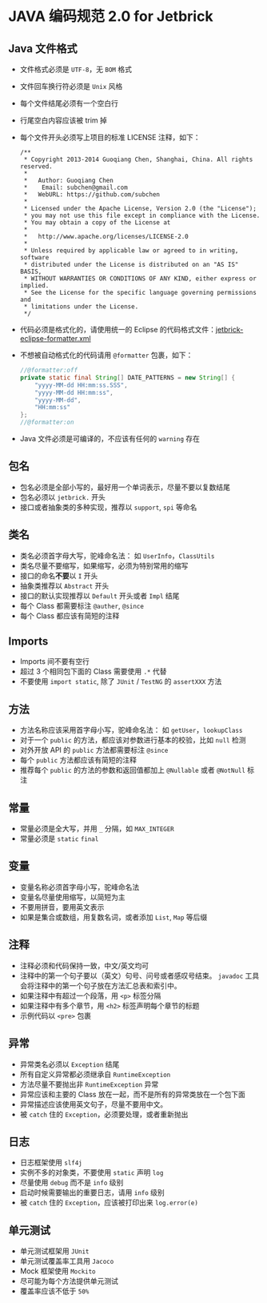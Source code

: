 JAVA 编码规范 2.0 for Jetbrick
==================================

Java 文件格式
----------------------

* 文件格式必须是 `UTF-8`，无 `BOM` 格式
* 文件回车换行符必须是 `Unix` 风格
* 每个文件结尾必须有一个空白行
* 行尾空白内容应该被 trim 掉
* 每个文件开头必须写上项目的标准 LICENSE 注释，如下：

    ```
    /**
     * Copyright 2013-2014 Guoqiang Chen, Shanghai, China. All rights reserved.
     *
     *   Author: Guoqiang Chen
     *    Email: subchen@gmail.com
     *   WebURL: https://github.com/subchen
     *
     * Licensed under the Apache License, Version 2.0 (the "License");
     * you may not use this file except in compliance with the License.
     * You may obtain a copy of the License at
     *
     *   http://www.apache.org/licenses/LICENSE-2.0
     *
     * Unless required by applicable law or agreed to in writing, software
     * distributed under the License is distributed on an "AS IS" BASIS,
     * WITHOUT WARRANTIES OR CONDITIONS OF ANY KIND, either express or implied.
     * See the License for the specific language governing permissions and
     * limitations under the License.
     */
    ```

* 代码必须是格式化的，请使用统一的 Eclipse 的代码格式文件：[jetbrick-eclipse-formatter.xml](http://github.com/jetbrick-aggregate/tree/master/jetbrick-eclipse-formatter/src/main/resources/jetbrick-eclipse-formatter.xml)
* 不想被自动格式化的代码请用 `@formatter` 包裹，如下：

    ```java
    //@formatter:off
    private static final String[] DATE_PATTERNS = new String[] {
        "yyyy-MM-dd HH:mm:ss.SSS",
        "yyyy-MM-dd HH:mm:ss",
        "yyyy-MM-dd",
        "HH:mm:ss"
    };
    //@formatter:on
    ```

* Java 文件必须是可编译的，不应该有任何的 `warning` 存在


包名
---------------------

* 包名必须是全部小写的，最好用一个单词表示，尽量不要以复数结尾
* 包名必须以 `jetbrick.` 开头
* 接口或者抽象类的多种实现，推荐以 `support`, `spi` 等命名


类名
---------------------

* 类名必须首字母大写，驼峰命名法： 如 `UserInfo`，`ClassUtils`
* 类名尽量不要缩写，如果缩写，必须为特别常用的缩写
* 接口的命名**不要**以 `I` 开头
* 抽象类推荐以 `Abstract` 开头
* 接口的默认实现推荐以 `Default` 开头或者 `Impl` 结尾
* 每个 Class 都需要标注 `@auther`, `@since`
* 每个 Class 都应该有简短的注释


Imports
---------------------

* Imports 间不要有空行
* 超过 3 个相同包下面的 Class 需要使用 `.*` 代替
* 不要使用 `import static`, 除了 `JUnit` / `TestNG` 的 `assertXXX` 方法


方法
---------------------

* 方法名称应该采用首字母小写，驼峰命名法： 如 `getUser`，`lookupClass`
* 对于一个 `public` 的方法，都应该对参数进行基本的校验，比如 `null` 检测
* 对外开放 API 的 `public` 方法都需要标注 `@since`
* 每个 `public` 方法都应该有简短的注释
* 推荐每个 `public` 的方法的参数和返回值都加上 `@Nullable` 或者 `@NotNull` 标注


常量
---------------------

* 常量必须是全大写，并用 `_` 分隔，如 `MAX_INTEGER`
* 常量必须是 `static` `final`


变量
---------------------

* 变量名称必须首字母小写，驼峰命名法
* 变量名尽量使用缩写，以简短为主
* 不要用拼音，要用英文表示
* 如果是集合或数组，用复数名词，或者添加 `List`, `Map` 等后缀


注释
---------------------

* 注释必须和代码保持一致，中文/英文均可
* 注释中的第一个句子要以（英文）句号、问号或者感叹号结束。 `javadoc` 工具会将注释中的第一个句子放在方法汇总表和索引中。
* 如果注释中有超过一个段落，用 `<p>` 标签分隔
* 如果注释中有多个章节，用 `<h2>` 标签声明每个章节的标题
* 示例代码以 `<pre>` 包裹


异常
---------------------

* 异常类名必须以 `Exception` 结尾
* 所有自定义异常都必须继承自 `RuntimeException`
* 方法尽量不要抛出非 `RuntimeException` 异常
* 异常应该和主要的 Class 放在一起，而不是所有的异常类放在一个包下面
* 异常描述应该使用英文句子，尽量不要用中文。
* 被 `catch` 住的 `Exception`，必须要处理，或者重新抛出


日志
---------------------

* 日志框架使用 `slf4j`
* 实例不多的对象类，不要使用 `static` 声明 `log`
* 尽量使用 `debug` 而不是 `info` 级别
* 启动时候需要输出的重要日志，请用 `info` 级别
* 被 `catch` 住的 `Exception`，应该被打印出来 `log.error(e)`


单元测试
---------------------

* 单元测试框架用 `JUnit`
* 单元测试覆盖率工具用 `Jacoco`
* Mock 框架使用 `Mockito`
* 尽可能为每个方法提供单元测试
* 覆盖率应该不低于 `50%`



